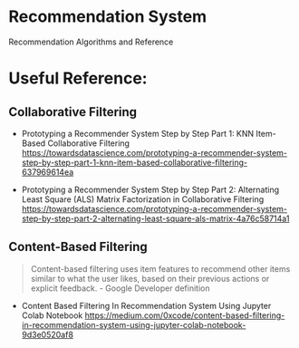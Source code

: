 # Recommendation System
Recommendation Algorithms and Reference

# Useful Reference:


## Collaborative Filtering

* Prototyping a Recommender System Step by Step Part 1: KNN Item-Based Collaborative Filtering
https://towardsdatascience.com/prototyping-a-recommender-system-step-by-step-part-1-knn-item-based-collaborative-filtering-637969614ea

* Prototyping a Recommender System Step by Step Part 2: Alternating Least Square (ALS) Matrix Factorization in Collaborative Filtering
https://towardsdatascience.com/prototyping-a-recommender-system-step-by-step-part-2-alternating-least-square-als-matrix-4a76c58714a1


## Content-Based Filtering

> Content-based filtering uses item features to recommend other items similar to what the user likes, based on their previous actions or explicit feedback. - Google Developer definition


* Content Based Filtering In Recommendation System Using Jupyter Colab Notebook
  https://medium.com/0xcode/content-based-filtering-in-recommendation-system-using-jupyter-colab-notebook-9d3e0520af8


